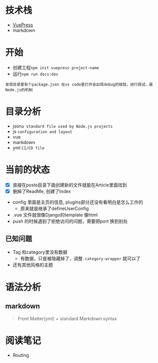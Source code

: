 # 技术栈
* [VuePress](https://vuepress.vuejs.org/zh/)
* markdown

# 开始
* 创建工程`npm init vuepress project-name`
* 运行`npm run docs:dev`

`
发现目录里有个package.json 在vs code里打开会出现debug的按钮，进行调试。是Node.js的机制
`

# 目录分析
* json`a standard file used by Node.js projects`
* js `configuration and layout`
* vue
* markdown
* yml `CI/CD file`

# 当前的状态
* [x] 直接在posts目录下面创建新的文件就能在Article里面找到
* [x] 删掉了ReadMe, 创建了Index
* config 里面是主页的信息, plugins部分还没有看明白是怎么工作的
  * 原来就是继承了defineUserConfig
* .vue 文件就很像Django的template 像html
* push 的时候遇到了拒绝访问的问题，需要把port 换到别处


## 已知问题
* Tag 和category里没有数据
  * 有数据，只是被隐藏掉了，调整`.category-wrapper` 就可以了
* 还有其他风格的主题


# 语法分析
## markdown
>Front Matter(yml) + standard Markdown syntax

# 阅读笔记
* Routing